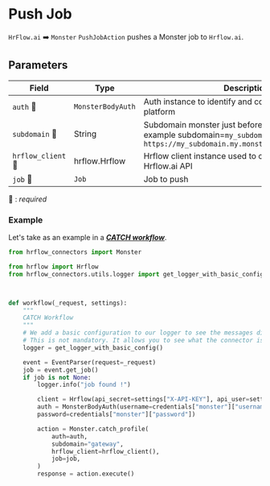 # Push Job
`HrFlow.ai` :arrow_right: `Monster`
`PushJobAction` pushes a Monster job to `Hrflow.ai`.

## Parameters

| Field                        | Type | Description |
|------------------------------| ---- | ----------- |
| `auth` :red_circle:          | `MonsterBodyAuth` | Auth instance to identify and communicate with the platform        |
| `subdomain` :red_circle:     | String | Subdomain monster just before `monster.com`. For example subdomain=`my_subdomain.my` in `https://my_subdomain.my.monster.com:8443/bgwBroker`       |
| `hrflow_client` :red_circle: | hrflow.Hrflow | Hrflow client instance used to communicate with the Hrflow.ai API        |
| `job` :red_circle:           | `Job` | Job to push        |


:red_circle: : *required* 

### Example
Let's take as an example in a [***CATCH workflow***](https://developers.hrflow.ai/docs/workflows#catch-setup).
```python
from hrflow_connectors import Monster

from hrflow import Hrflow
from hrflow_connectors.utils.logger import get_logger_with_basic_config



def workflow(_request, settings):
    """
    CATCH Workflow
    """    
    # We add a basic configuration to our logger to see the messages displayed in the standard output
    # This is not mandatory. It allows you to see what the connector is doing.
    logger = get_logger_with_basic_config()

    event = EventParser(request=_request)
    job = event.get_job()
    if job is not None:
        logger.info("job found !")

        client = Hrflow(api_secret=settings["X-API-KEY"], api_user=settings["X-USER-EMAIL"])
        auth = MonsterBodyAuth(username=credentials["monster"]["username"],
        password=credentials["monster"]["password"])

        action = Monster.catch_profile(
            auth=auth,
            subdomain="gateway",
            hrflow_client=hrflow_client(),
            job=job,
        )
        response = action.execute()
